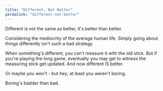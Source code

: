 ```yaml
---
title: "Different, Not Better"
permalink: "different-not-better"
---
```


Different is not the same as better, it's better than better.

Considering the mediocrity of the average human life. Simply going about things differently isn't such a bad strategy.

When something's different, you can't measure it with the old stick. But if you're playing the long game, eventually you may get to witness the measuring stick get updated. And now different IS better.

Or maybe you won't - but hey; at least you weren't boring.

Boring's badder than bad.
